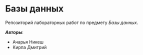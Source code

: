 # Базы данных
Репозиторий лабораторных работ по предмету *Базы данных*.

***Авторы***:
* Ачарья Никеш
* Кирпа Дмитрий

